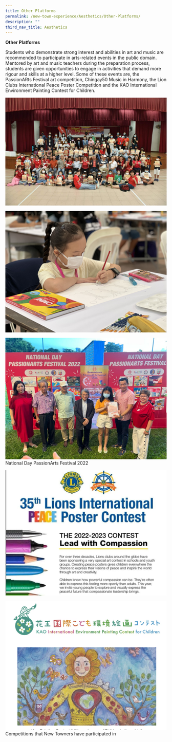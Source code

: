 ```yaml
---
title: Other Platforms
permalink: /new-town-experience/Aesthetics/Other-Platforms/
description: ""
third_nav_title: Aesthetics
---
```

**Other Platforms**

Students who demonstrate strong interest and abilities in art and music are recommended to participate in arts-related events in the public domain. Mentored by art and music teachers during the preparation process, students are given opportunities to engage in activities that demand more rigour and skills at a higher level. Some of these events are, the PassionARts Festival art competition, Chingay50 Music in Harmony, the Lion Clubs International Peace Poster Competition and the KAO International Environment Painting Contest for Children.



![](/images/Art%20and%20Music/Other%20Platform/PassionArts%20Festival%202022.jpg)

![](/images/Art%20and%20Music/Other%20Platform/IMG_8861.jpg)

![](/images/Art%20and%20Music/Other%20Platform/Kor%20Yee's%20award.jpg)
National Day PassionArts Festival 2022


![](/images/Art%20and%20Music/Other%20Platform/Lions%20Club%20Peace%20Poster.jpg)

![](/images/Art%20and%20Music/Other%20Platform/KAO%20International%20Painting%20Contest.png)
Competitions that New Towners have participated in
